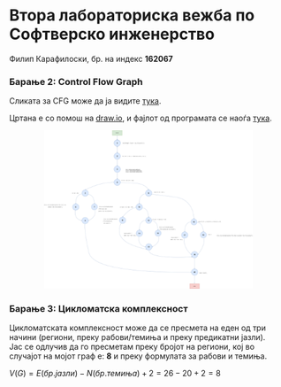 # Втора лабораториска вежба по Софтверско инженерство
Филип Карафилоски, бр. на индекс **162067**
<br>

### Барање 2: Control Flow Graph

Сликата за CFG може да ја видите [тука](https://raw.githubusercontent.com/markedone123/SI_2021_lab2_162067/master/lab2_CFG.png). 

Цртана е со помош на [draw.io](https://app.diagrams.net/), и фајлот од програмата се наоѓа [тука](https://github.com/markedone123/SI_2021_lab2_162067/blob/master/lab2_CFG.drawio). 

<p align="center">
<img src="https://raw.githubusercontent.com/markedone123/SI_2021_lab2_162067/master/lab2_CFG.png" width=75%;></img>
</p>

### Барање 3: Цикломатска комплексност

Цикломатската комплексност може да се пресмета на еден од три начини (региони, преку рабови/темиња и преку предикатни јазли). <br> 
Јас се одлучив да го пресметам преку бројот на региони, кој во случајот на мојот граф е: **8** и преку формулата за рабови и темиња. 
<br> 

$V(G) = E (бр. јазли) - N (бр. темиња) + 2 = 26 - 20 + 2 = 8$
